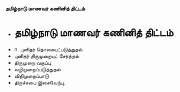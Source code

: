 **தமிழ்நாடு மாணவர் கணினித் திட்டம்**
- # தமிழ்நாடு மாணவர் கணினித் திட்டம்
- n. புனிதர் தொகையுட்படுத்துதல்
- புனிதர் திருமுறையுட் சேர்த்தல்
- திருமுறை வகுப்பு
- வழிமுறைப்படுத்துதல்
- விதிமுறைப்பாடு
- திருச்சபை இசைவேற்பு.

